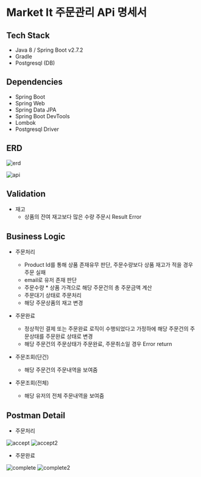 
# Market It 주문관리 APi 명세서

## Tech Stack
- Java 8 / Spring Boot v2.7.2
- Gradle
- Postgresql (DB)

## Dependencies
- Spring Boot
- Spring Web
- Spring Data JPA
- Spring Boot DevTools
- Lombok
- Postgresql Driver

## ERD
![erd](https://user-images.githubusercontent.com/34118304/184312979-b4aaefc5-e725-4fc0-95fa-2d4cb35236f5.PNG)

![api](https://user-images.githubusercontent.com/34118304/184314181-6a5e7b1b-8325-4039-92ba-81f4150e2422.PNG)

## Validation
- 재고
  - 상품의 잔여 재고보다 많은 수량 주문시 Result Error 

## Business Logic

- 주문처리
  - Product Id를 통해 상품 존재유무 판단, 주문수량보다 상품 재고가 적을 경우 주문 실패
  - email로 유저 존재 판단
  - 주문수량 * 상품 가격으로 해당 주문건의 총 주문금액 계산
  - 주문대기 상태로 주문처리
  - 해당 주문상품의 재고 변경

- 주문완료
  - 정상적인 결제 또는 주문완료 로직이 수행되었다고 가정하에 해당 주문건의 주문상태를 주문완료 상태로 변경
  - 해당 주문건의 주문상태가 주문완료, 주문취소일 경우 Error return
 
- 주문조회(단건)
  - 해당 주문건의 주문내역을 보여줌
  
- 주문조회(전체)
  - 해당 유저의 전체 주문내역을 보여줌
  
  
## Postman Detail
- 주문처리
 
![accept](https://user-images.githubusercontent.com/34118304/184318346-af48ed72-2a6b-48e0-8d94-0ac43b2cc6ec.PNG)
![accept2](https://user-images.githubusercontent.com/34118304/184318352-00c934e1-5458-4c77-8b0b-a875c1186a38.PNG)

- 주문완료

![complete](https://user-images.githubusercontent.com/34118304/184318353-52ce7fdf-655d-4ff6-8e4e-bca688950221.PNG)
![complete2](https://user-images.githubusercontent.com/34118304/184318355-8be7e5d2-5185-4356-8faa-aead93eadf61.PNG)
